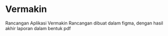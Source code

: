 # Vermakin
Rancangan Aplikasi Vermakin
Rancangan dibuat dalam figma, dengan hasil akhir laporan dalam bentuk pdf
